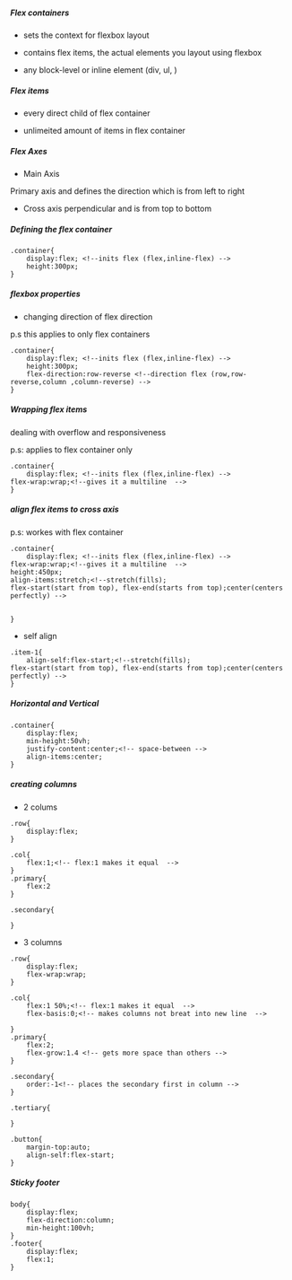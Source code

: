 ##### Flex containers

- sets the context for flexbox layout

- contains flex items, the actual elements you layout using flexbox 

- any block-level or inline element (div, ul, )

##### Flex items

- every direct child of flex container 

- unlimeited amount of items in flex container 


##### Flex Axes 

- Main Axis 

 Primary axis and defines the direction which is from left to right 

- Cross axis 
perpendicular and is from top to bottom

##### Defining the flex container 

```
.container{
	display:flex; <!--inits flex (flex,inline-flex) -->
	height:300px;
}
```

##### flexbox properties

- changing direction of flex direction 

p.s this applies to only flex containers


```
.container{
	display:flex; <!--inits flex (flex,inline-flex) -->
	height:300px;
	flex-direction:row-reverse <!--direction flex (row,row-reverse,column ,column-reverse) -->
}

```

##### Wrapping flex items 

dealing with overflow and responsiveness

p.s: applies to flex container only


```
.container{
	display:flex; <!--inits flex (flex,inline-flex) -->
flex-wrap:wrap;<!--gives it a multiline  -->
}

```

##### align flex items to cross axis 

p.s: workes with flex container 
```
.container{
	display:flex; <!--inits flex (flex,inline-flex) -->
flex-wrap:wrap;<!--gives it a multiline  -->
height:450px;
align-items:stretch;<!--stretch(fills);
flex-start(start from top), flex-end(starts from top);center(centers perfectly) -->


}

```

- self align 

```
.item-1{
	align-self:flex-start;<!--stretch(fills);
flex-start(start from top), flex-end(starts from top);center(centers perfectly) -->
}
```

##### Horizontal and Vertical 

```
.container{
	display:flex;
	min-height:50vh;
	justify-content:center;<!-- space-between -->
	align-items:center;
}

```

##### creating  columns 


- 2 colums 


```
.row{
	display:flex;
}

.col{
	flex:1;<!-- flex:1 makes it equal  -->
}
.primary{
	flex:2
}

.secondary{
	
}
```

- 3 columns 


```
.row{
	display:flex;
	flex-wrap:wrap;
}

.col{
	flex:1 50%;<!-- flex:1 makes it equal  -->
	flex-basis:0;<!-- makes columns not breat into new line  -->

}
.primary{
	flex:2;
	flex-grow:1.4 <!-- gets more space than others -->
}

.secondary{
	order:-1<!-- places the secondary first in column -->
}

.tertiary{
	
}

.button{
	margin-top:auto;
	align-self:flex-start;
}
```

##### Sticky footer 

```
body{
	display:flex;
	flex-direction:column;
	min-height:100vh;
}
.footer{
	display:flex;
	flex:1;
}

```